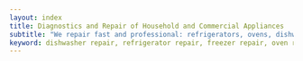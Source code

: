 ```yaml
---
layout: index
title: Diagnostics and Repair of Household and Commercial Appliances
subtitle: "We repair fast and professional: refrigerators, ovens, dishwashers, ranges, microwave ovens, dryers and washing machines. Work in Dallas, TX and surrounding areas."
keyword: dishwasher repair, refrigerator repair, freezer repair, oven repair, microwave repair, cooktop repair, dryer repair, washing machine repair, Dallas, TX, Arlington, Irving, Denton, Lewisville, Plano, Carrollton, Frisco, Keller, Grapevine, Bedford, Euless, Southlake, Lake Dallas, Roanoke, Argyle, Hebron, Richardson, Corinth, Lantana, Copper Canyon, Highland Village, Double Oak, Watauga, Melody Hills, Richland Hills, North Richland Hills, Haltom City, Blue Mound
---
```

